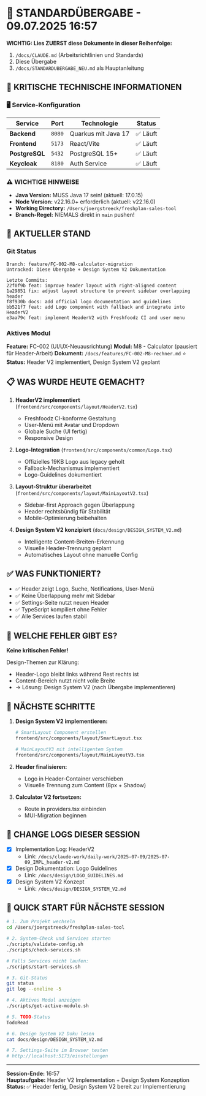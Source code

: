 # 🔄 STANDARDÜBERGABE - 09.07.2025 16:57

**WICHTIG: Lies ZUERST diese Dokumente in dieser Reihenfolge:**
1. `/docs/CLAUDE.md` (Arbeitsrichtlinien und Standards)
2. Diese Übergabe
3. `/docs/STANDARDUBERGABE_NEU.md` als Hauptanleitung

## 🚨 KRITISCHE TECHNISCHE INFORMATIONEN

### 🖥️ Service-Konfiguration
| Service | Port | Technologie | Status |
|---------|------|-------------|--------|
| **Backend** | `8080` | Quarkus mit Java 17 | ✅ Läuft |
| **Frontend** | `5173` | React/Vite | ✅ Läuft |
| **PostgreSQL** | `5432` | PostgreSQL 15+ | ✅ Läuft |
| **Keycloak** | `8180` | Auth Service | ✅ Läuft |

### ⚠️ WICHTIGE HINWEISE
- **Java Version:** MUSS Java 17 sein! (aktuell: 17.0.15)
- **Node Version:** v22.16.0+ erforderlich (aktuell: v22.16.0)
- **Working Directory:** `/Users/joergstreeck/freshplan-sales-tool`
- **Branch-Regel:** NIEMALS direkt in `main` pushen!

## 🎯 AKTUELLER STAND

### Git Status
```
Branch: feature/FC-002-M8-calculator-migration
Untracked: Diese Übergabe + Design System V2 Dokumentation

Letzte Commits:
22f0f9b feat: improve header layout with right-aligned content
1a29851 fix: adjust layout structure to prevent sidebar overlapping header
f8f930b docs: add official logo documentation and guidelines
bb521f7 feat: add Logo component with fallback and integrate into HeaderV2
e3aa79c feat: implement HeaderV2 with Freshfoodz CI and user menu
```

### Aktives Modul
**Feature:** FC-002 (UI/UX-Neuausrichtung)
**Modul:** M8 - Calculator (pausiert für Header-Arbeit)
**Dokument:** `/docs/features/FC-002-M8-rechner.md` ⭐
**Status:** Header V2 implementiert, Design System V2 geplant

## 📋 WAS WURDE HEUTE GEMACHT?

1. **HeaderV2 implementiert** (`frontend/src/components/layout/HeaderV2.tsx`)
   - Freshfoodz CI-konforme Gestaltung
   - User-Menü mit Avatar und Dropdown
   - Globale Suche (UI fertig)
   - Responsive Design

2. **Logo-Integration** (`frontend/src/components/common/Logo.tsx`)
   - Offizielles 19KB Logo aus legacy geholt
   - Fallback-Mechanismus implementiert
   - Logo-Guidelines dokumentiert

3. **Layout-Struktur überarbeitet** (`frontend/src/components/layout/MainLayoutV2.tsx`)
   - Sidebar-first Approach gegen Überlappung
   - Header rechtsbündig für Stabilität
   - Mobile-Optimierung beibehalten

4. **Design System V2 konzipiert** (`docs/design/DESIGN_SYSTEM_V2.md`)
   - Intelligente Content-Breiten-Erkennung
   - Visuelle Header-Trennung geplant
   - Automatisches Layout ohne manuelle Config

## ✅ WAS FUNKTIONIERT?

- ✅ Header zeigt Logo, Suche, Notifications, User-Menü
- ✅ Keine Überlappung mehr mit Sidebar
- ✅ Settings-Seite nutzt neuen Header
- ✅ TypeScript kompiliert ohne Fehler
- ✅ Alle Services laufen stabil

## 🚨 WELCHE FEHLER GIBT ES?

**Keine kritischen Fehler!**

Design-Themen zur Klärung:
- Header-Logo bleibt links während Rest rechts ist
- Content-Bereich nutzt nicht volle Breite
- → Lösung: Design System V2 (nach Übergabe implementieren)

## 🔧 NÄCHSTE SCHRITTE

1. **Design System V2 implementieren:**
   ```bash
   # SmartLayout Component erstellen
   frontend/src/components/layout/SmartLayout.tsx
   
   # MainLayoutV3 mit intelligentem System
   frontend/src/components/layout/MainLayoutV3.tsx
   ```

2. **Header finalisieren:**
   - Logo in Header-Container verschieben
   - Visuelle Trennung zum Content (8px + Shadow)

3. **Calculator V2 fortsetzen:**
   - Route in providers.tsx einbinden
   - MUI-Migration beginnen

## 📝 CHANGE LOGS DIESER SESSION
- [x] Implementation Log: HeaderV2
  - Link: `/docs/claude-work/daily-work/2025-07-09/2025-07-09_IMPL_header-v2.md`
- [x] Design Dokumentation: Logo Guidelines  
  - Link: `/docs/design/LOGO_GUIDELINES.md`
- [x] Design System V2 Konzept
  - Link: `/docs/design/DESIGN_SYSTEM_V2.md`

## 🚀 QUICK START FÜR NÄCHSTE SESSION
```bash
# 1. Zum Projekt wechseln
cd /Users/joergstreeck/freshplan-sales-tool

# 2. System-Check und Services starten
./scripts/validate-config.sh
./scripts/check-services.sh

# Falls Services nicht laufen:
./scripts/start-services.sh

# 3. Git-Status
git status
git log --oneline -5

# 4. Aktives Modul anzeigen
./scripts/get-active-module.sh

# 5. TODO-Status
TodoRead

# 6. Design System V2 Doku lesen
cat docs/design/DESIGN_SYSTEM_V2.md

# 7. Settings-Seite im Browser testen
# http://localhost:5173/einstellungen
```

---
**Session-Ende:** 16:57  
**Hauptaufgabe:** Header V2 Implementation + Design System Konzeption  
**Status:** ✅ Header fertig, Design System V2 bereit zur Implementierung
